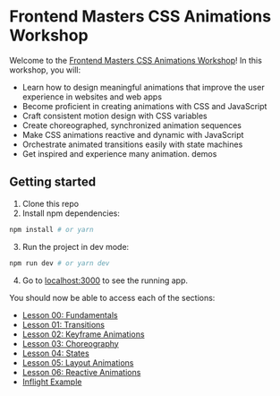 # Frontend Masters CSS Animations Workshop

Welcome to the [Frontend Masters CSS Animations Workshop](https://frontendmasters.com/courses/css-animations/)! In this workshop, you will:

- Learn how to design meaningful animations that improve the user experience in websites and web apps
- Become proficient in creating animations with CSS and JavaScript
- Craft consistent motion design with CSS variables
- Create choreographed, synchronized animation sequences
- Make CSS animations reactive and dynamic with JavaScript
- Orchestrate animated transitions easily with state machines
- Get inspired and experience many animation.  demos

## Getting started

1. Clone this repo
2. Install npm dependencies:

```bash
npm install # or yarn
```

3. Run the project in dev mode:

```bash
npm run dev # or yarn dev
```

4. Go to [localhost:3000](https://localhost:3000) to see the running app.

You should now be able to access each of the sections:

<ul>
  <li><a href="/00-fundamentals/">Lesson 00: Fundamentals</a></li>
  <li><a href="/01-transitions/">Lesson 01: Transitions</a></li>
  <li><a href="/02-keyframes/">Lesson 02: Keyframe Animations</a></li>
  <li><a href="/03-choreography/">Lesson 03: Choreography</a></li>
  <li><a href="/04-states/">Lesson 04: States</a></li>
  <li><a href="/05-layout/">Lesson 05: Layout Animations</a></li>
  <li><a href="/06-reactive/">Lesson 06: Reactive Animations</a></li>
  <li><a href="/examples/inflight/">Inflight Example</a></li>
</ul>

